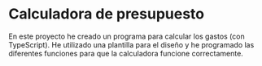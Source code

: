 # Calculadora de presupuesto
En este proyecto he creado un programa para calcular los gastos (con TypeScript). He utilizado una plantilla para el diseño y he programado las diferentes funciones para que la calculadora funcione correctamente.
